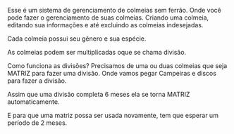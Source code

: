 Esse é um sistema de gerenciamento de colmeias sem ferrão. Onde você pode fazer o gerenciamento de suas colmeias. Criando uma colmeia, editando sua informações e até excluindo as colmeias indesejadas.

Cada colmeia possui seu gênero e sua espécie.

As colmeias podem ser multiplicadas oque se chama divisão.

Como funciona as divisões? Precisamos de uma ou duas colmeias que seja MATRIZ para fazer uma divisão. Onde vamos pegar Campeiras e discos para fazer a divisão.

Assim que uma divisão completa 6 meses ela se torna MATRIZ automaticamente.

E para que uma matriz possa ser usada novamente, tem que esperar um período de 2 meses.
